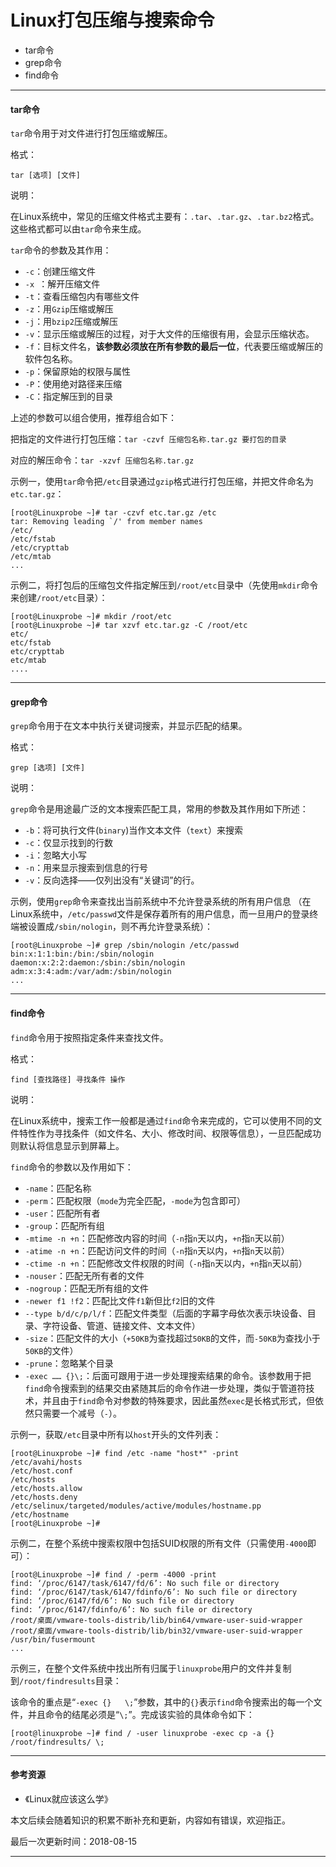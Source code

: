 # Linux打包压缩与搜索命令

- tar命令
- grep命令
- find命令



------



#### tar命令

`tar`命令用于对文件进行打包压缩或解压。

格式：

```
tar [选项] [文件]
```

说明：

在Linux系统中，常见的压缩文件格式主要有：`.tar`、`.tar.gz`、`.tar.bz2`格式。这些格式都可以由`tar`命令来生成。

`tar`命令的参数及其作用：

- `-c`：创建压缩文件
- `-x `：解开压缩文件
- `-t`：查看压缩包内有哪些文件
- `-z`：用`Gzip`压缩或解压
- `-j`：用`bzip2`压缩或解压
- `-v`：显示压缩或解压的过程，对于大文件的压缩很有用，会显示压缩状态。
- `-f`：目标文件名，**该参数必须放在所有参数的最后一位**，代表要压缩或解压的软件包名称。
- `-p`：保留原始的权限与属性
- `-P`：使用绝对路径来压缩
- `-C`：指定解压到的目录

上述的参数可以组合使用，推荐组合如下：

把指定的文件进行打包压缩：`tar -czvf 压缩包名称.tar.gz 要打包的目录`

对应的解压命令：`tar -xzvf 压缩包名称.tar.gz`

示例一，使用`tar`命令把`/etc`目录通过`gzip`格式进行打包压缩，并把文件命名为`etc.tar.gz`：

```shell
[root@Linuxprobe ~]# tar -czvf etc.tar.gz /etc
tar: Removing leading `/' from member names
/etc/
/etc/fstab
/etc/crypttab
/etc/mtab
...
```

示例二，将打包后的压缩包文件指定解压到`/root/etc`目录中（先使用`mkdir`命令来创建`/root/etc`目录）：

```shell
[root@Linuxprobe ~]# mkdir /root/etc
[root@Linuxprobe ~]# tar xzvf etc.tar.gz -C /root/etc
etc/
etc/fstab
etc/crypttab
etc/mtab
....
```



------



#### grep命令

`grep`命令用于在文本中执行关键词搜索，并显示匹配的结果。

格式：

```
grep [选项] [文件]
```

说明：

`grep`命令是用途最广泛的文本搜索匹配工具，常用的参数及其作用如下所述：

- `-b`：将可执行文件(`binary`)当作文本文件（`text`）来搜索
- `-c`：仅显示找到的行数
- `-i`：忽略大小写
- `-n`：用来显示搜索到信息的行号
- `-v`：反向选择——仅列出没有“关键词”的行。

示例，使用`grep`命令来查找出当前系统中不允许登录系统的所有用户信息 （在Linux系统中，`/etc/passwd`文件是保存着所有的用户信息，而一旦用户的登录终端被设置成`/sbin/nologin`，则不再允许登录系统）：

```shell
[root@Linuxprobe ~]# grep /sbin/nologin /etc/passwd
bin:x:1:1:bin:/bin:/sbin/nologin
daemon:x:2:2:daemon:/sbin:/sbin/nologin
adm:x:3:4:adm:/var/adm:/sbin/nologin
...
```



------



#### find命令

`find`命令用于按照指定条件来查找文件。

格式：

```
find [查找路径] 寻找条件 操作
```

说明：

在Linux系统中，搜索工作一般都是通过`find`命令来完成的，它可以使用不同的文件特性作为寻找条件（如文件名、大小、修改时间、权限等信息），一旦匹配成功则默认将信息显示到屏幕上。

`find`命令的参数以及作用如下：

- `-name`：匹配名称
- `-perm`：匹配权限（`mode`为完全匹配，`-mode`为包含即可）
- `-user`：匹配所有者
- `-group`：匹配所有组
- `-mtime -n +n`：匹配修改内容的时间（`-n`指`n`天以内，`+n`指`n`天以前）
- `-atime -n +n`：匹配访问文件的时间（`-n`指`n`天以内，`+n`指`n`天以前）
- `-ctime -n +n`：匹配修改文件权限的时间（`-n`指`n`天以内，`+n`指`n`天以前）
- `-nouser`：匹配无所有者的文件
- `-nogroup`：匹配无所有组的文件
- `-newer f1 !f2`：匹配比文件`f1`新但比`f2`旧的文件
- `--type b/d/c/p/l/f`：匹配文件类型（后面的字幕字母依次表示块设备、目录、字符设备、管道、链接文件、文本文件）
- `-size`：匹配文件的大小（`+50KB`为查找超过`50KB`的文件，而`-50KB`为查找小于`50KB`的文件）
- `-prune`：忽略某个目录
- `-exec …… {}\;`：后面可跟用于进一步处理搜索结果的命令。该参数用于把`find`命令搜索到的结果交由紧随其后的命令作进一步处理，类似于管道符技术，并且由于`find`命令对参数的特殊要求，因此虽然`exec`是长格式形式，但依然只需要一个减号（`-`）。

示例一，获取`/etc`目录中所有以`host`开头的文件列表：

```shell
[root@Linuxprobe ~]# find /etc -name "host*" -print
/etc/avahi/hosts
/etc/host.conf
/etc/hosts
/etc/hosts.allow
/etc/hosts.deny
/etc/selinux/targeted/modules/active/modules/hostname.pp
/etc/hostname
[root@Linuxprobe ~]# 
```

示例二，在整个系统中搜索权限中包括SUID权限的所有文件（只需使用`-4000`即可）：

```shell
[root@Linuxprobe ~]# find / -perm -4000 -print
find: ‘/proc/6147/task/6147/fd/6’: No such file or directory
find: ‘/proc/6147/task/6147/fdinfo/6’: No such file or directory
find: ‘/proc/6147/fd/6’: No such file or directory
find: ‘/proc/6147/fdinfo/6’: No such file or directory
/root/桌面/vmware-tools-distrib/lib/bin64/vmware-user-suid-wrapper
/root/桌面/vmware-tools-distrib/lib/bin32/vmware-user-suid-wrapper
/usr/bin/fusermount
...
```

示例三，在整个文件系统中找出所有归属于`linuxprobe`用户的文件并复制到`/root/findresults`目录：

该命令的重点是“`-exec {}   \;`”参数，其中的`{}`表示`find`命令搜索出的每一个文件，并且命令的结尾必须是“`\;`”。完成该实验的具体命令如下：

```shell
[root@linuxprobe ~]# find / -user linuxprobe -exec cp -a {} /root/findresults/ \;
```





------



#### 参考资源

- 《Linux就应该这么学》



本文后续会随着知识的积累不断补充和更新，内容如有错误，欢迎指正。

最后一次更新时间：2018-08-15

------

